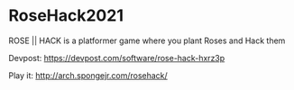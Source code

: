 # RoseHack2021
ROSE || HACK is a platformer game where you plant Roses and Hack them

Devpost: https://devpost.com/software/rose-hack-hxrz3p

Play it: http://arch.spongejr.com/rosehack/
